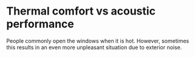 # Thermal comfort vs acoustic performance

People commonly open the windows when it is hot. However, 
sometimes this results in an even more unpleasant situation
due to exterior noise.
